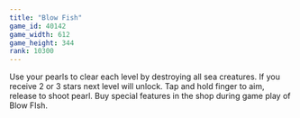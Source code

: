 ```yaml
---
title: "Blow Fish"
game_id: 40142
game_width: 612
game_height: 344
rank: 10300
---
```

Use your pearls to clear each level by destroying all sea creatures. If you receive 2 or 3 stars next level will unlock. Tap and hold finger to aim, release to shoot pearl. Buy special features in the shop during game play of Blow FIsh.